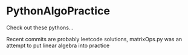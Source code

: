 # PythonAlgoPractice
Check out these pythons...

Recent commits are probably leetcode solutions, matrixOps.py was an attempt to put linear algebra into practice
